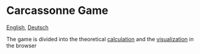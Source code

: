 # Carcassonne Game

[English](README.md), [Deutsch](README.de.md)

The game is divided into the theoretical [calculation](logic/README.md) and the [visualization](view/README.md) in the browser
